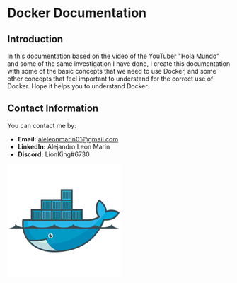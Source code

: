 # Docker Documentation

## Introduction

In this documentation based on the video of the YouTuber "Hola Mundo" and some of the same investigation I have done,
I create this documentation with some of the basic concepts that we need to use Docker, and some other concepts that
feel important to understand for the correct use of Docker. Hope it helps you to understand Docker.

## Contact Information

You can contact me by:

- **Email:** aleleonmarin01@gmail.com
- **LinkedIn:** Alejandro Leon Marin
- **Discord:** LionKing#6730


![Docker Logo](https://github.com/devicons/devicon/blob/master/icons/docker/docker-original.svg)

